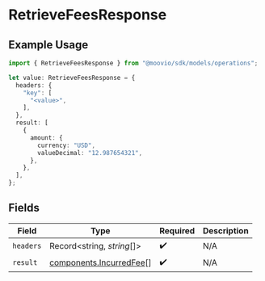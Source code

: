 # RetrieveFeesResponse

## Example Usage

```typescript
import { RetrieveFeesResponse } from "@moovio/sdk/models/operations";

let value: RetrieveFeesResponse = {
  headers: {
    "key": [
      "<value>",
    ],
  },
  result: [
    {
      amount: {
        currency: "USD",
        valueDecimal: "12.987654321",
      },
    },
  ],
};
```

## Fields

| Field                                                              | Type                                                               | Required                                                           | Description                                                        |
| ------------------------------------------------------------------ | ------------------------------------------------------------------ | ------------------------------------------------------------------ | ------------------------------------------------------------------ |
| `headers`                                                          | Record<string, *string*[]>                                         | :heavy_check_mark:                                                 | N/A                                                                |
| `result`                                                           | [components.IncurredFee](../../models/components/incurredfee.md)[] | :heavy_check_mark:                                                 | N/A                                                                |